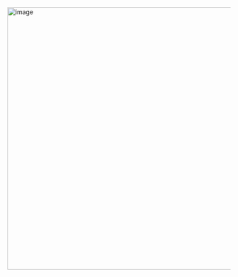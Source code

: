 <img width="1201" height="591" alt="image" src="https://github.com/user-attachments/assets/43e04ad9-145a-4460-a565-f8fe0b12ce94" />
